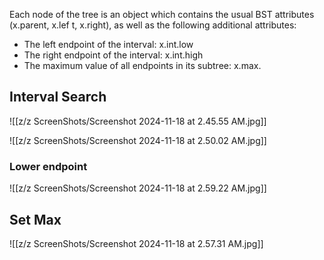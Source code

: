 Each node of the tree is an object which contains the usual BST attributes (x.parent, x.lef t, x.right), as well as the following additional attributes: 
- The left endpoint of the interval: x.int.low
- The right endpoint of the interval: x.int.high 
- The maximum value of all endpoints in its subtree: x.max.

## Interval Search

![[z/z ScreenShots/Screenshot 2024-11-18 at 2.45.55 AM.jpg]]

![[z/z ScreenShots/Screenshot 2024-11-18 at 2.50.02 AM.jpg]]

### Lower endpoint
	
![[z/z ScreenShots/Screenshot 2024-11-18 at 2.59.22 AM.jpg]]

## Set Max
![[z/z ScreenShots/Screenshot 2024-11-18 at 2.57.31 AM.jpg]]
